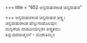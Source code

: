+++
title = "652 ಅನ್ನದಾತುರಕಿಂತ ಚಿನ್ನದಾತುರ"

+++
ಅನ್ನದಾತುರಕಿಂತ ಚಿನ್ನದಾತುರ ತೀಕ್ಷ್ಣ।  
ಚಿನ್ನದಾತುರಕಿಂತ ಹೆಣ್ನುಗಂಡೊಲವು॥  
ಮನ್ನಣೆಯ ದಾಹವೀಯೆಲ್ಲಕಂ ತೀಕ್ಷ್ಣತಮ।  
ತಿನ್ನುವುದದಾತ್ಮವನೆ - ಮಂಕುತಿಮ್ಮ॥  
